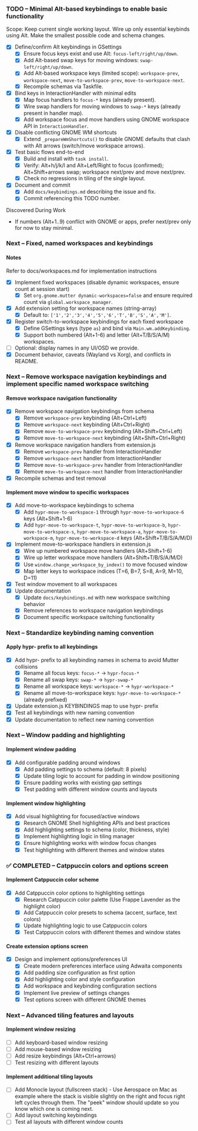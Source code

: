 ### TODO – Minimal Alt-based keybindings to enable basic functionality

Scope: Keep current single working layout. Wire up only essential keybinds using Alt. Make the smallest possible code and schema changes.

- [x] Define/confirm Alt keybindings in GSettings
  - [x] Ensure focus keys exist and use Alt: `focus-left/right/up/down`.
  - [x] Add Alt-based swap keys for moving windows: `swap-left/right/up/down`.
  - [x] Add Alt-based workspace keys (limited scope): `workspace-prev`, `workspace-next`, `move-to-workspace-prev`, `move-to-workspace-next`.
  - [x] Recompile schemas via Taskfile.

- [x] Bind keys in InteractionHandler with minimal edits
  - [x] Map focus handlers to `focus-*` keys (already present).
  - [x] Wire swap handlers for moving windows to `swap-*` keys (already present in handler map).
  - [x] Add workspace focus and move handlers using GNOME workspace API in `InteractionHandler`.

- [x] Disable conflicting GNOME WM shortcuts
  - [x] Extend `_prepareWmShortcuts()` to disable GNOME defaults that clash with Alt arrows (switch/move workspace arrows).

- [x] Test basic flows end-to-end
  - [x] Build and install with `task install`.
  - [x] Verify: Alt+h/j/k/l and Alt+Left/Right to focus (confirmed); Alt+Shift+arrows swap; workspace next/prev and move next/prev.
  - [x] Check no regressions in tiling of the single layout.

- [x] Document and commit
  - [x] Add `docs/keybindings.md` describing the issue and fix.
  - [x] Commit referencing this TODO number.

Discovered During Work
- If numbers (Alt+1..9) conflict with GNOME or apps, prefer next/prev only for now to stay minimal.

### Next – Fixed, named workspaces and keybindings

#### Notes

Refer to docs/workspaces.md for implementation instructions

- [x] Implement fixed workspaces (disable dynamic workspaces, ensure count at session start)
  - [x] Set `org.gnome.mutter dynamic-workspaces=false` and ensure required count via `global.workspace_manager`.
- [x] Add extension setting for workspace names (string-array)
  - [x] Default to: `['1','2','3','4','5','6','T','B','S','A','M']`.
- [x] Register switch-to-workspace keybindings for each fixed workspace
  - [x] Define GSettings keys (type `as`) and bind via `Main.wm.addKeybinding`.
  - [x] Support both numbered (Alt+1-6) and letter (Alt+T/B/S/A/M) workspaces.
- [ ] Optional: display names in any UI/OSD we provide.
- [x] Document behavior, caveats (Wayland vs Xorg), and conflicts in README.

### Next – Remove workspace navigation keybindings and implement specific named workspace switching

#### Remove workspace navigation functionality
- [x] Remove workspace navigation keybindings from schema
  - [x] Remove `workspace-prev` keybinding (Alt+Ctrl+Left)
  - [x] Remove `workspace-next` keybinding (Alt+Ctrl+Right) 
  - [x] Remove `move-to-workspace-prev` keybinding (Alt+Shift+Ctrl+Left)
  - [x] Remove `move-to-workspace-next` keybinding (Alt+Shift+Ctrl+Right)
- [x] Remove workspace navigation handlers from extension.js
  - [x] Remove `workspace-prev` handler from InteractionHandler
  - [x] Remove `workspace-next` handler from InteractionHandler
  - [x] Remove `move-to-workspace-prev` handler from InteractionHandler
  - [x] Remove `move-to-workspace-next` handler from InteractionHandler
- [x] Recompile schemas and test removal

#### Implement move window to specific workspaces
- [x] Add move-to-workspace keybindings to schema
  - [x] Add `hypr-move-to-workspace-1` through `hypr-move-to-workspace-6` keys (Alt+Shift+1-6)
  - [x] Add `hypr-move-to-workspace-t`, `hypr-move-to-workspace-b`, `hypr-move-to-workspace-s`, `hypr-move-to-workspace-a`, `hypr-move-to-workspace-m`, `hypr-move-to-workspace-d` keys (Alt+Shift+T/B/S/A/M/D)
- [x] Implement move-to-workspace handlers in extension.js
  - [x] Wire up numbered workspace move handlers (Alt+Shift+1-6)
  - [x] Wire up letter workspace move handlers (Alt+Shift+T/B/S/A/M/D)
  - [x] Use `window.change_workspace_by_index()` to move focused window
  - [x] Map letter keys to workspace indices (T=6, B=7, S=8, A=9, M=10, D=11)
- [x] Test window movement to all workspaces
- [x] Update documentation
  - [x] Update `docs/keybindings.md` with new workspace switching behavior
  - [x] Remove references to workspace navigation keybindings
  - [x] Document specific workspace switching functionality

### Next – Standardize keybinding naming convention

#### Apply hypr- prefix to all keybindings
- [x] Add hypr- prefix to all keybinding names in schema to avoid Mutter collisions
  - [x] Rename all focus keys: `focus-*` → `hypr-focus-*`
  - [x] Rename all swap keys: `swap-*` → `hypr-swap-*`
  - [x] Rename all workspace keys: `workspace-*` → `hypr-workspace-*`
  - [x] Rename all move-to-workspace keys: `hypr-move-to-workspace-*` (already prefixed)
- [x] Update extension.js KEYBINDINGS map to use hypr- prefix
- [x] Test all keybindings with new naming convention
- [x] Update documentation to reflect new naming convention

### Next – Window padding and highlighting

#### Implement window padding
- [x] Add configurable padding around windows
  - [x] Add padding settings to schema (default: 8 pixels)
  - [x] Update tiling logic to account for padding in window positioning
  - [x] Ensure padding works with existing gap settings
  - [x] Test padding with different window counts and layouts

#### Implement window highlighting
- [x] Add visual highlighting for focused/active windows
  - [x] Research GNOME Shell highlighting APIs and best practices
  - [x] Add highlighting settings to schema (color, thickness, style)
  - [x] Implement highlighting logic in tiling manager
  - [x] Ensure highlighting works with window focus changes
  - [x] Test highlighting with different themes and window states

### ✅ COMPLETED – Catppuccin colors and options screen

#### Implement Catppuccin color scheme
- [x] Add Catppuccin color options to highlighting settings
  - [x] Research Catppuccin color palette (Use Frappe Lavender as the highlight color)
  - [x] Add Catppuccin color presets to schema (accent, surface, text colors)
  - [x] Update highlighting logic to use Catppuccin colors
  - [x] Test Catppuccin colors with different themes and window states

#### Create extension options screen
- [x] Design and implement options/preferences UI
  - [x] Create modern preferences interface using Adwaita components
  - [x] Add padding size configuration as first option
  - [x] Add highlighting color and style configuration
  - [x] Add workspace and keybinding configuration sections
  - [x] Implement live preview of settings changes
  - [x] Test options screen with different GNOME themes

### Next – Advanced tiling features and layouts


#### Implement window resizing
- [ ] Add keyboard-based window resizing
- [ ] Add mouse-based window resizing
- [ ] Add resize keybindings (Alt+Ctrl+arrows)
- [ ] Test resizing with different layouts

#### Implement additional tiling layouts
- [ ] Add Monocle layout (fullscreen stack) - Use Aerospace on Mac as example where the stack is visible slightly on the right and focus right left cycles through them.
      The "peek" window should update so you know which one is coming next.
- [ ] Add layout switching keybindings
- [ ] Test all layouts with different window counts
